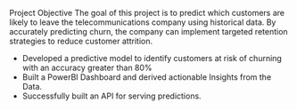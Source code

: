 Project Objective
The goal of this project is to predict which customers are likely to leave the
telecommunications company using historical data. By accurately predicting churn, the
company can implement targeted retention strategies to reduce customer attrition.

* Developed a predictive model to identify customers at risk of churning with an accuracy greater than 80%
* Built a PowerBI Dashboard and derived actionable Insights from the Data. 
* Successfully built an API for serving predictions.
